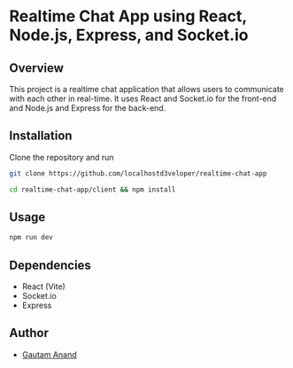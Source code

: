 # Realtime Chat App using React, Node.js, Express, and Socket.io

## Overview

This project is a realtime chat application that allows users to communicate
with each other in real-time. It uses React and Socket.io for the front-end
and Node.js and Express for the back-end.

## Installation

Clone the repository and run

```bash
git clone https://github.com/localhostd3veloper/realtime-chat-app
```

```bash
cd realtime-chat-app/client && npm install
```

## Usage

```bash
npm run dev
```

## Dependencies

- React (Vite)
- Socket.io
- Express

## Author

- [Gautam Anand](https://github.com/localhostd3veloper)
